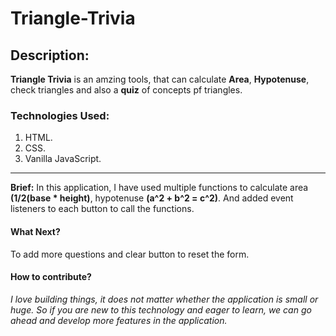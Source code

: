 # Triangle-Trivia

## Description:
**Triangle Trivia** is an amzing tools, that can calculate **Area**, **Hypotenuse**, check triangles and also a **quiz** of concepts pf triangles.

### Technologies Used:
1) HTML.
2) CSS.
3) Vanilla JavaScript.
***
**Brief:** In this application, I have used multiple functions to calculate area **(1/2(base * height)**, hypotenuse **(a^2 + b^2 = c^2)**. And added event listeners to each button to call the functions.

#### What Next?
To add more questions and clear button to reset the form.

#### How to contribute?

_I love building things, it does not matter whether the application is small or huge. So if you are new to this technology and eager to learn, we can go ahead and develop more features in the application._ 
